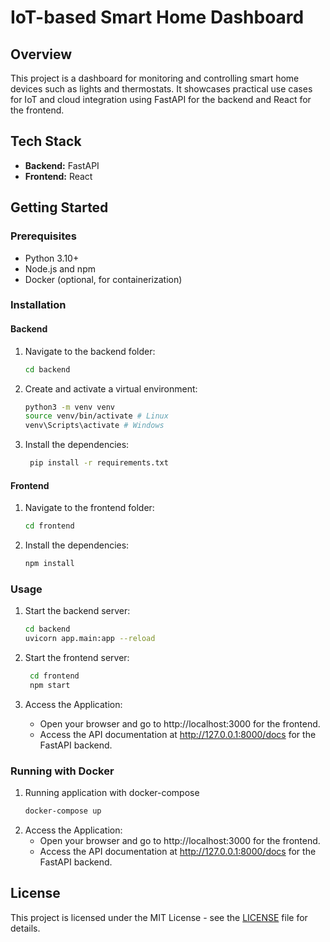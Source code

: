 # IoT-based Smart Home Dashboard

## Overview
This project is a dashboard for monitoring and controlling smart home devices such as lights and thermostats. It showcases practical use cases for IoT and cloud integration using FastAPI for the backend and React for the frontend.

## Tech Stack
- **Backend:** FastAPI
- **Frontend:** React

## Getting Started

### Prerequisites
- Python 3.10+
- Node.js and npm
- Docker (optional, for containerization)

### Installation

#### Backend
1. Navigate to the backend folder:
   ```bash
   cd backend
    ```
2. Create and activate a virtual environment:
   ```bash
   python3 -m venv venv
   source venv/bin/activate # Linux
   venv\Scripts\activate # Windows
   ```

3. Install the dependencies:
   ```bash
    pip install -r requirements.txt
    ```

#### Frontend
1. Navigate to the frontend folder:
   ```bash
   cd frontend
    ```
2. Install the dependencies:
    ```bash
    npm install
    ```

### Usage
1. Start the backend server:
   ```bash
   cd backend
   uvicorn app.main:app --reload
   ```

2. Start the frontend server:
   ```bash
    cd frontend
    npm start
    ```

3. Access the Application:
    - Open your browser and go to http://localhost:3000 for the frontend.
    - Access the API documentation at http://127.0.0.1:8000/docs for the FastAPI backend.

### Running with Docker
1. Running application with docker-compose
    ```bash
    docker-compose up
    ```
2. Access the Application:
   - Open your browser and go to http://localhost:3000 for the frontend.
   - Access the API documentation at http://127.0.0.1:8000/docs for the FastAPI backend.


## License
This project is licensed under the MIT License - see the [LICENSE](LICENSE) file for details.